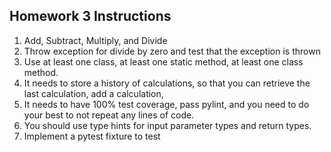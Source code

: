 ## Homework 3 Instructions

1. Add, Subtract, Multiply, and Divide
2. Throw exception for divide by zero and test that the exception is thrown
3. Use at least one class, at least one static method, at least one class method.
4. It needs to store a history of calculations, so that you can retrieve the last calculation, add a calculation,
5. It needs to have 100% test coverage, pass pylint, and you need to do your best to not repeat any lines of code.
6. You should use type hints for input parameter types and return types.
7. Implement a pytest fixture to test
